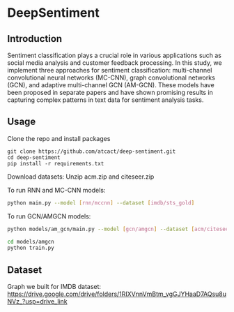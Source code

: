 # DeepSentiment

## Introduction
Sentiment classification plays a crucial role in various applications such as social media analysis and customer feedback processing. In this study, we implement three approaches for sentiment classification: multi-channel convolutional neural networks (MC-CNN), graph convolutional networks (GCN), and adaptive multi-channel GCN (AM-GCN). These models have been proposed in separate papers and have shown promising results in capturing complex patterns in text data for sentiment analysis tasks.

## Usage

Clone the repo and install packages

```
git clone https://github.com/atcact/deep-sentiment.git
cd deep-sentiment
pip install -r requirements.txt
```

Download datasets: Unzip acm.zip and citeseer.zip

To run RNN and MC-CNN models:

```bash
python main.py --model [rnn/mccnn] --dataset [imdb/sts_gold]
```

To run GCN/AMGCN models:

```bash
python models/am_gcn/main.py --model [gcn/amgcn] --dataset [acm/citeseer]
```

```bash
cd models/amgcn
python train.py 
```

## Dataset

Graph we built for IMDB dataset:
https://drive.google.com/drive/folders/1RIXVnnVmBtm_vgGJYHaaD7AQsu8uNVz_?usp=drive_link


